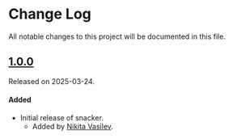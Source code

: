 # Change Log
All notable changes to this project will be documented in this file.

## [1.0.0](https://github.com/space-code/snacker/releases/tag/1.0.0)
Released on 2025-03-24.

#### Added
- Initial release of snacker.
  - Added by [Nikita Vasilev](https://github.com/ns-vasiev).